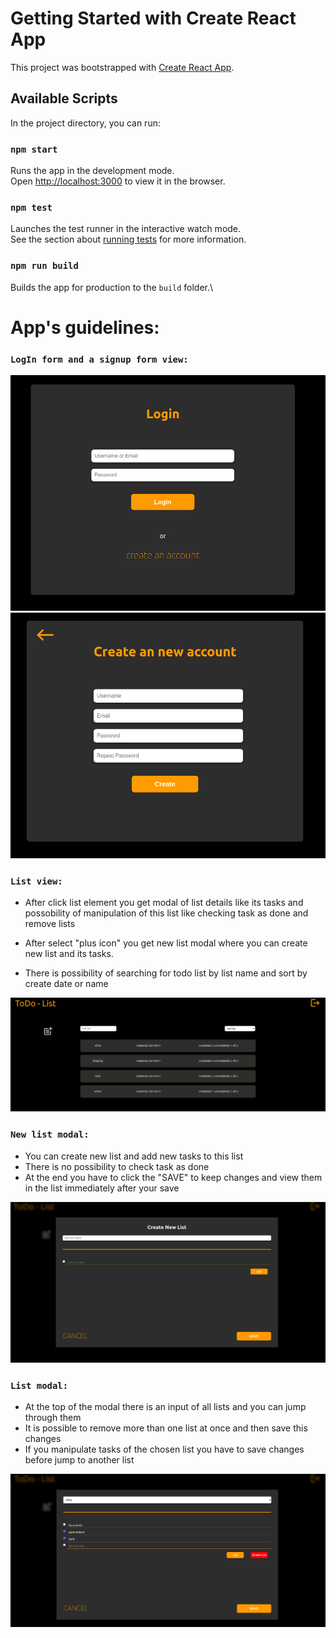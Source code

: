 # Getting Started with Create React App

This project was bootstrapped with [Create React App](https://github.com/facebook/create-react-app).

## Available Scripts

In the project directory, you can run:

### `npm start`

Runs the app in the development mode.\
Open [http://localhost:3000](http://localhost:3000) to view it in the browser.

### `npm test`

Launches the test runner in the interactive watch mode.\
See the section about [running tests](https://facebook.github.io/create-react-app/docs/running-tests) for more information.

### `npm run build`

Builds the app for production to the `build` folder.\

# App's guidelines:

### `LogIn form and a signup form view:`

![](./files/login.png) ![](./files/signup.png)

### `List view:`

- After click list element you get modal of list details like its tasks and possobility of manipulation of this list like checking task as done and remove lists

- After select "plus icon" you get new list modal where you can create new list and its tasks.

- There is possibility of searching for todo list by list name and sort by create date or name

![](./files/todo-list.png)

### `New list modal:`

- You can create new list and add new tasks to this list
- There is no possibility to check task as done
- At the end you have to click the "SAVE" to keep changes and view them in the list immediately after your save

![](./files/new-list.png)

### `List modal:`

- At the top of the modal there is an input of all lists and you can jump through them
- It is possible to remove more than one list at once and then save this changes
- If you manipulate tasks of the chosen list you have to save changes before jump to another list

![](./files/remove-change-list-tasks.png)
